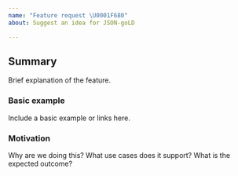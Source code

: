 ```yaml
---
name: "Feature request \U0001F680"
about: Suggest an idea for JSON-goLD

---
```


## Summary

Brief explanation of the feature.

### Basic example

Include a basic example or links here.

### Motivation

Why are we doing this? What use cases does it support? What is the expected outcome?

